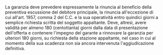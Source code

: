La garanzia deve prevedere espressamente la rinuncia al beneficio della preventiva escussione del debitore principale, la rinuncia all'eccezione di cui all'art. 1957, comma 2 del C.C. e la sua operatività entro quindici giorni a semplice richiesta scritta del soggetto appaltante. Deve, altresì, avere validità per almeno 180 (centottanta) giorni dalla data di presentazione dell'offerta e contenere l'impegno del garante a rinnovare la garanzia per ulteriori 180 giorni, su richiesta della stazione appaltante, nel caso in cui al momento della sua scadenza non sia ancora intervenuta l'aggiudicazione definitiva.